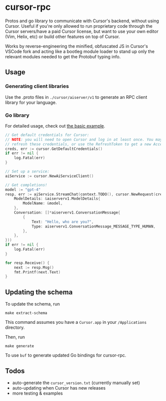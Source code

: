 # cursor-rpc

Protos and go library to communicate with Cursor's backend, without using Cursor. Useful if you're only allowed to run proprietary code through the Cursor servers/have a paid Cursor license, but want to use your own editor (Vim, Helix, etc) or build other features on top of Cursor.

Works by reverse-engineering the minified, obfuscated JS in Cursor's VSCode fork and acting like a bootleg module loader to stand up only the relevant modules needed to get the Protobuf typing info.

## Usage

### Generating client libraries

Use the .proto files in `./cursor/aiserver/v1` to generate an RPC client library for your language.

### Go library

For detailed usage, check out [the basic example](cmd/example/main.go).

```go
// Get default credentials for Cursor:
// NOTE: you will need to open Cursor and log in at least once. You may need to re-login to
// refresh these credentials, or use the RefreshToken to get a new AccessToken.
creds, err := cursor.GetDefaultCredentials()
if err != nil {
	log.Fatal(err)
}

// Set up a service:
aiService := cursor.NewAiServiceClient()

// Get completions!
model := "gpt-4"
resp, err := aiService.StreamChat(context.TODO(), cursor.NewRequest(creds, &aiserverv1.GetChatRequest{
	ModelDetails: &aiserverv1.ModelDetails{
		ModelName: &model,
	},
	Conversation: []*aiserverv1.ConversationMessage{
		{
			Text: "Hello, who are you?",
			Type: aiserverv1.ConversationMessage_MESSAGE_TYPE_HUMAN,
		},
	},
}))
if err != nil {
	log.Fatal(err)
}

for resp.Receive() {
	next := resp.Msg()
	fmt.Printf(next.Text)
}
```

## Updating the schema

To update the schema, run

```console
make extract-schema
```

This command assumes you have a `Cursor.app` in your `/Applications` directory.

Then, run

```console
make generate
```

To use `buf` to generate updated Go bindings for cursor-rpc.


## Todos

- auto-generate the `cursor_version.txt` (currently manually set)
- auto-updating when Cursor has new releases
- more testing & examples

